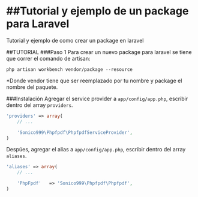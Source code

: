 ##Tutorial y ejemplo de un package para Laravel
===============

Tutorial y ejemplo de como crear un package en laravel

##TUTORIAL
###Paso 1
Para crear un nuevo package para laravel se tiene que correr el comando de artisan:
	
	php artisan workbench vendor/package --resource

*Donde vendor tiene que ser reemplazado por tu nombre y package el nombre del paquete.




###Instalación
Agregar el service provider a `app/config/app.php`, escribir dentro del array `providers`.

```php
'providers' => array(
	// ...

	'Sonico999\Phpfpdf\PhpfpdfServiceProvider',
)
```

Despúes, agregar el alias a `app/config/app.php`, escribir dentro del array `aliases`.

```php
'aliases' => array(
	// ...

	'PhpFpdf'   => 'Sonico999\Phpfpdf\Phpfpdf',
)
```

